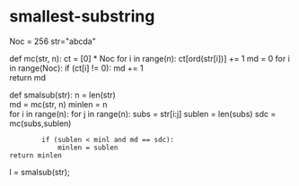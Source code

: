 # smallest-substring
Noc = 256
str="abcda"

def mc(str, n): 
    ct = [0] * Noc
    for i in range(n): 
        ct[ord(str[i])] += 1
    md = 0
    for i in range(Noc): 
        if (ct[i] != 0): 
            md += 1    
    return md 
  
def smalsub(str): 
    n = len(str)     
    md = mc(str, n) 
    minlen = n     
    for i in range(n): 
        for j in range(n): 
            subs = str[i:j] 
            sublen = len(subs) 
            sdc = mc(subs,sublen) 
                
            if (sublen < minl and md == sdc): 
                minlen = sublen
    return minlen
l = smalsub(str); 
